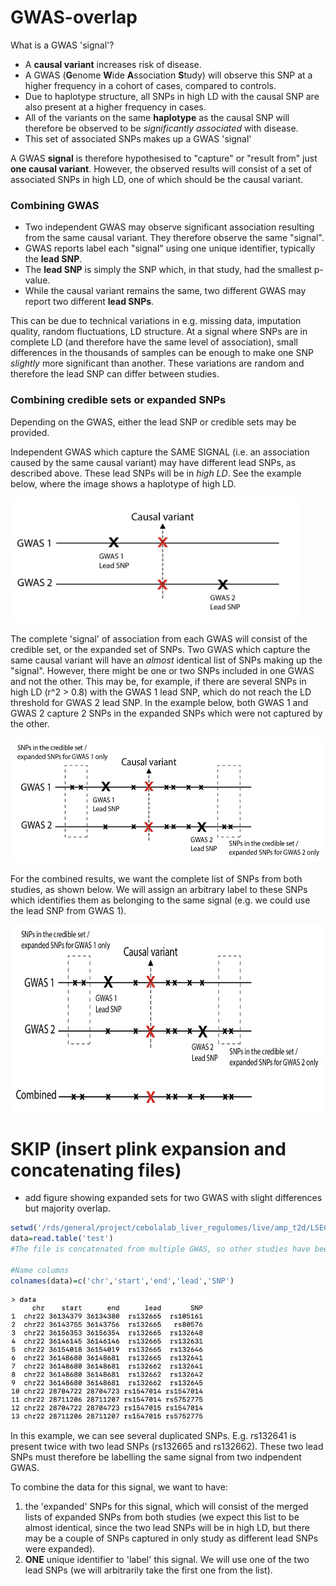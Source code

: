 # GWAS-overlap

What is a GWAS 'signal'?

- A **causal variant** increases risk of disease.
- A GWAS (**G**enome **W**ide **A**ssociation **S**tudy) will observe this SNP at a higher frequency in a cohort of cases, compared to controls. 
- Due to haplotype structure, all SNPs in high LD with the causal SNP are also present at a higher frequency in cases.
- All of the variants on the same **haplotype** as the causal SNP will therefore be observed to be *significantly associated* with disease.
- This set of associated SNPs makes up a GWAS 'signal' 

A GWAS **signal** is therefore hypothesised to "capture" or "result from" just **one causal variant**. However, the observed results will consist of a set of associated SNPs in high LD, one of which should be the causal variant.

### Combining GWAS 

- Two independent GWAS may observe significant association resulting from the same causal variant. They therefore observe the same "signal". 
- GWAS reports label each "signal" using one unique identifier, typically the **lead SNP**.
- The **lead SNP** is simply the SNP which, in that study, had the smallest p-value.
- While the causal variant remains the same, two different GWAS may report two different **lead SNPs**. 

This can be due to technical variations in e.g. missing data, imputation quality, random fluctuations, LD structure. At a signal where SNPs are in complete LD (and therefore have the same level of association), small differences in the thousands of samples can be enough to make one SNP *slightly* more significant than another. These variations are random and therefore the lead SNP can differ between studies. 

### Combining credible sets or expanded SNPs 

Depending on the GWAS, either the lead SNP or credible sets may be provided.

Independent GWAS which capture the SAME SIGNAL (i.e. an association caused by the same causal variant) may have different lead SNPs, as described above. These lead SNPs will be in *high LD*. See the example below, where the image shows a haplotype of high LD.

<img src="https://github.com/CebolaLab/GWAS-overlap/blob/main/Figures/Figure2.png" height="200">

The complete 'signal' of association from each GWAS will consist of the credible set, or the expanded set of SNPs. Two GWAS which capture the same causal variant will have an *almost* identical list of SNPs making up the "signal". However, there might be one or two SNPs included in one GWAS and not the other. This may be, for example, if there are several SNPs in high LD (r^2 > 0.8) with the GWAS 1 lead SNP, which do not reach the LD threshold for GWAS 2 lead SNP. In the example below, both GWAS 1 and GWAS 2 capture 2 SNPs in the expanded SNPs which were not captured by the other. 

<img src="https://github.com/CebolaLab/GWAS-overlap/blob/main/Figures/Figure3.png" height="200">

For the combined results, we want the complete list of SNPs from both studies, as shown below. We will assign an arbitrary label to these SNPs which identifies them as belonging to the same signal (e.g. we could use the lead SNP from GWAS 1). 

<img src="https://github.com/CebolaLab/GWAS-overlap/blob/main/Figures/Figure4.png" height="300">

# SKIP (insert plink expansion and concatenating files)

- add figure showing expanded sets for two GWAS with slight differences but majority overlap.

```R
setwd('/rds/general/project/cebolalab_liver_regulomes/live/amp_t2d/LSECs/clustering_LSEC_CREs/Dorka_GWAS_overlaps/NAFLD_variants/NAFLD_Vujkovic')
data=read.table('test')
#The file is concatenated from multiple GWAS, so other studies have been added as new rows

#Name columns 
colnames(data)=c('chr','start','end','lead','SNP')
```

<img src="https://github.com/CebolaLab/GWAS-overlap/blob/main/Figures/Figure1.png" height="200">

In this example, we can see several duplicated SNPs. E.g. rs132641 is present twice with two lead SNPs (rs132665 and rs132662). These two lead SNPs must therefore be labelling the same signal from two indpendent GWAS.

To combine the data for this signal, we want to have:

1. the 'expanded' SNPs for this signal, which will consist of the merged lists of expanded SNPs from both studies (we expect this list to be almost identical, since the two lead SNPs will be in high LD, but there may be a couple of SNPs captured in only study as different lead SNPs were expanded).
2. **ONE** unique identifier to 'label' this signal. We will use one of the two lead SNPs (we will arbitrarily take the first one from the list).


